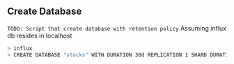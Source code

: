 ## Create Database

`TODO: Script that create database with retention policy`
Assuming influx db resides in localhost

```bash
> influx
> CREATE DATABASE "stocks" WITH DURATION 30d REPLICATION 1 SHARD DURATION 1h NAME "stocks_policy"
```
